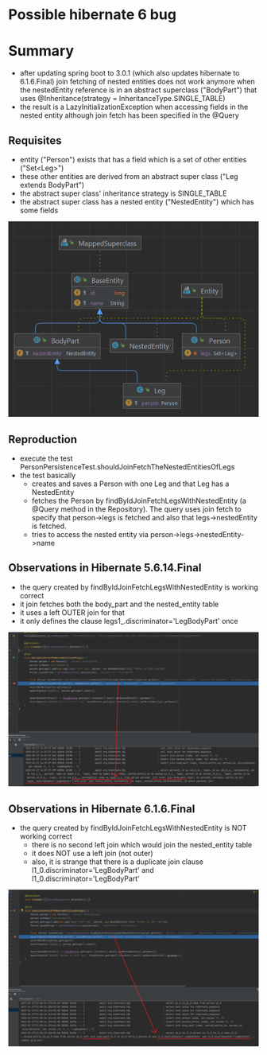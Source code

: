 # Possible hibernate 6 bug


# Summary

- after updating spring boot to 3.0.1 (which also updates hibernate to 6.1.6.Final) join fetching of nested entities does not work anymore when the nestedEntity reference is in an abstract superclass ("BodyPart") that uses @Inheritance(strategy = InheritanceType.SINGLE_TABLE)
- the result is a LazyInitializationException when accessing fields in the nested entity although join fetch has been specified in the @Query


## Requisites

- entity ("Person") exists that has a field which is a set of other entities ("Set\<Leg>")
- these other entities are derived from an abstract super class ("Leg extends BodyPart")
- the abstract super class' inheritance strategy is SINGLE_TABLE
- the abstract super class has a nested entity ("NestedEntity") which has some fields

![](src/main/resources/images/diagram.png)

## Reproduction

- execute the test PersonPersistenceTest.shouldJoinFetchTheNestedEntitiesOfLegs
- the test basically
  - creates and saves a Person with one Leg and that Leg has a NestedEntity 
  - fetches the Person by findByIdJoinFetchLegsWithNestedEntity (a @Query method in the Repository). The query uses join fetch to specify that person->legs is fetched and also that legs->nestedEntity is fetched.
  - tries to access the nested entity via person->legs->nestedEntity->name


## Observations in Hibernate 5.6.14.Final

- the query created by findByIdJoinFetchLegsWithNestedEntity is working correct
- it join fetches both the body_part and the nested_entity table
- it uses a left OUTER join for that
- it only defines the clause legs1_.discriminator='LegBodyPart' once

![](src/main/resources/images/hibernate5_working.png)

## Observations in Hibernate 6.1.6.Final

- the query created by findByIdJoinFetchLegsWithNestedEntity is NOT working correct
  - there is no second left join which would join the nested_entity table
  - it does NOT use a left join (not outer)
  - also, it is strange that there is a duplicate join clause l1_0.discriminator='LegBodyPart' and l1_0.discriminator='LegBodyPart'

![](src/main/resources/images/hibernate6_failing.png)
